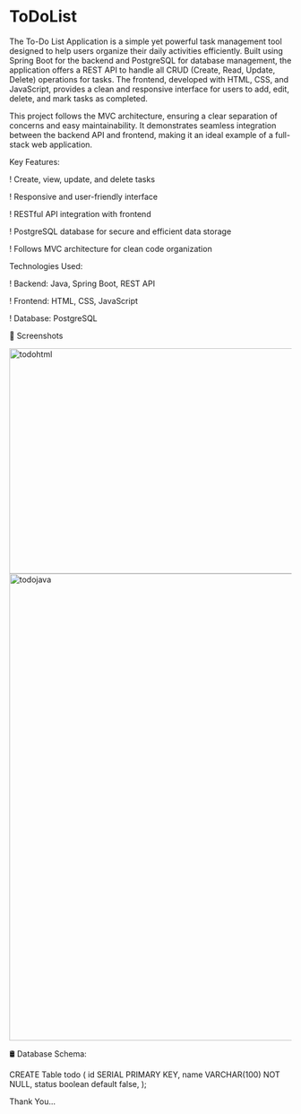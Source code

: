 # ToDoList

The To-Do List Application is a simple yet powerful task management tool designed to help users organize their daily activities efficiently. Built using Spring Boot for the backend and PostgreSQL for database management, the application offers a REST API to handle all CRUD (Create, Read, Update, Delete) operations for tasks. The frontend, developed with HTML, CSS, and JavaScript, provides a clean and responsive interface for users to add, edit, delete, and mark tasks as completed.

This project follows the MVC architecture, ensuring a clear separation of concerns and easy maintainability. It demonstrates seamless integration between the backend API and frontend, making it an ideal example of a full-stack web application.

Key Features:

! Create, view, update, and delete tasks

! Responsive and user-friendly interface

! RESTful API integration with frontend

! PostgreSQL database for secure and efficient data storage

! Follows MVC architecture for clean code organization

Technologies Used:

! Backend: Java, Spring Boot, REST API

! Frontend: HTML, CSS, JavaScript

! Database: PostgreSQL

 📸 Screenshots


 <img width="552" height="402" alt="todohtml" src="https://github.com/user-attachments/assets/b6f99cd1-d12f-480b-a19d-86df483f23e3" />












 
 
 
 

 
 <img width="1545" height="833" alt="todojava" src="https://github.com/user-attachments/assets/b10e975a-9521-489c-9af3-ce10077d2bb4" />


















🛢️ Database Schema:


CREATE Table todo (
    id SERIAL PRIMARY KEY,
    name VARCHAR(100) NOT NULL,
    status boolean default false,
);





Thank You...


